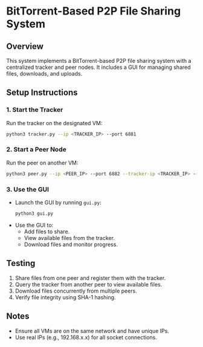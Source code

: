 # BitTorrent-Based P2P File Sharing System

## Overview
This system implements a BitTorrent-based P2P file sharing system with a centralized tracker and peer nodes. It includes a GUI for managing shared files, downloads, and uploads.

## Setup Instructions

### 1. Start the Tracker
Run the tracker on the designated VM:
```bash
python3 tracker.py --ip <TRACKER_IP> --port 6881
```

### 2. Start a Peer Node
Run the peer on another VM:
```bash
python3 peer.py --ip <PEER_IP> --port 6882 --tracker-ip <TRACKER_IP> --tracker-port 6881
```

### 3. Use the GUI
- Launch the GUI by running `gui.py`:
  ```bash
  python3 gui.py
  ```
- Use the GUI to:
  - Add files to share.
  - View available files from the tracker.
  - Download files and monitor progress.

## Testing
1. Share files from one peer and register them with the tracker.
2. Query the tracker from another peer to view available files.
3. Download files concurrently from multiple peers.
4. Verify file integrity using SHA-1 hashing.

## Notes
- Ensure all VMs are on the same network and have unique IPs.
- Use real IPs (e.g., 192.168.x.x) for all socket connections.
